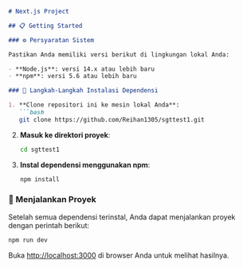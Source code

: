 ```markdown
# Next.js Project

## 📋 Getting Started

### ⚙️ Persyaratan Sistem

Pastikan Anda memiliki versi berikut di lingkungan lokal Anda:

- **Node.js**: versi 14.x atau lebih baru
- **npm**: versi 5.6 atau lebih baru

### 🔧 Langkah-Langkah Instalasi Dependensi

1. **Clone repositori ini ke mesin lokal Anda**:
   ```bash
   git clone https://github.com/Reihan1305/sgttest1.git
   ```

2. **Masuk ke direktori proyek**:
   ```bash
   cd sgttest1
   ```

3. **Instal dependensi menggunakan npm**:
   ```bash
   npm install
   ```

### 🚀 Menjalankan Proyek

Setelah semua dependensi terinstal, Anda dapat menjalankan proyek dengan perintah berikut:

```bash
npm run dev
```

Buka [http://localhost:3000](http://localhost:3000) di browser Anda untuk melihat hasilnya.
```
